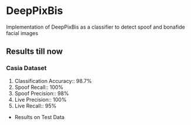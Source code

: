 # DeepPixBis
Implementation of DeepPixBis as a classifier to detect spoof and bonafide facial images

## Results till now

### Casia Dataset

1. Classification Accuracy:: 98.7%
2. Spoof Recall:: 100%
3. Spoof Precision:: 98%
4. Live Precision:: 100%
5. Live Recall:: 95%

* Results on Test Data
